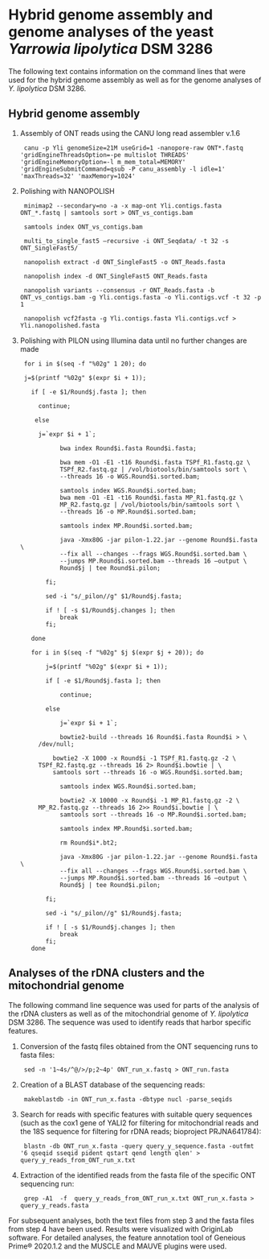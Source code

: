 # Hybrid genome assembly and genome analyses of the yeast *Yarrowia lipolytica* DSM 3286
The following text contains information on the command lines that were used for the hybrid genome assembly as well as for the genome analyses of *Y. lipolytica* DSM 3286. 

## Hybrid genome assembly

1. Assembly of ONT reads using the CANU long read assembler v.1.6

        canu -p Yli genomeSize=21M useGrid=1 -nanopore-raw ONT*.fastq 'gridEngineThreadsOption=-pe multislot THREADS' 'gridEngineMemoryOption=-l m_mem_total=MEMORY' 'gridEngineSubmitCommand=qsub -P canu_assembly -l idle=1' 'maxThreads=32' 'maxMemory=1024'

2. Polishing with NANOPOLISH

        minimap2 --secondary=no -a -x map-ont Yli.contigs.fasta ONT_*.fastq | samtools sort > ONT_vs_contigs.bam
        
        samtools index ONT_vs_contigs.bam
        
        multi_to_single_fast5 –recursive -i ONT_Seqdata/ -t 32 -s ONT_SingleFast5/
        
        nanopolish extract -d ONT_SingleFast5 -o ONT_Reads.fasta
        
        nanopolish index -d ONT_SingleFast5 ONT_Reads.fasta
        
        nanopolish variants --consensus -r ONT_Reads.fasta -b ONT_vs_contigs.bam -g Yli.contigs.fasta -o Yli.contigs.vcf -t 32 -p 1
        
        nanopolish vcf2fasta -g Yli.contigs.fasta Yli.contigs.vcf > Yli.nanopolished.fasta

3. Polishing with PILON using Illumina data until no further changes are made

        for i in $(seq -f "%02g" 1 20); do
        
        j=$(printf "%02g" $(expr $i + 1));
        
          if [ -e $1/Round$j.fasta ]; then
          
            continue;
            
           else
           
            j=`expr $i + 1`;

			      bwa index Round$i.fasta Round$i.fasta;

			      bwa mem -O1 -E1 -t16 Round$i.fasta TSPf_R1.fastq.gz \
			      TSPf_R2.fastq.gz | /vol/biotools/bin/samtools sort \
			      --threads 16 -o WGS.Round$i.sorted.bam;

			      samtools index WGS.Round$i.sorted.bam;
			      bwa mem -O1 -E1 -t16 Round$i.fasta MP_R1.fastq.gz \
			      MP_R2.fastq.gz | /vol/biotools/bin/samtools sort \
			      --threads 16 -o MP.Round$i.sorted.bam;

			      samtools index MP.Round$i.sorted.bam;

			      java -Xmx80G -jar pilon-1.22.jar --genome Round$i.fasta \
			      --fix all --changes --frags WGS.Round$i.sorted.bam \
			      --jumps MP.Round$i.sorted.bam --threads 16 –output \
			      Round$j | tee Round$i.pilon;

		      fi;

		      sed -i "s/_pilon//g" $1/Round$j.fasta;

		      if ! [ -s $1/Round$j.changes ]; then
			      break
		      fi;
          
	      done
        
	      for i in $(seq -f "%02g" $j $(expr $j + 20)); do
        
		      j=$(printf "%02g" $(expr $i + 1));

		      if [ -e $1/Round$j.fasta ]; then

			      continue;

		      else

			      j=`expr $i + 1`;

			      bowtie2-build --threads 16 Round$i.fasta Round$i > \ 	
            /dev/null;

		       	bowtie2 -X 1000 -x Round$i -1 TSPf_R1.fastq.gz -2 \ 	
            TSPf_R2.fastq.gz --threads 16 2> Round$i.bowtie | \
		      	samtools sort --threads 16 -o WGS.Round$i.sorted.bam;

			      samtools index WGS.Round$i.sorted.bam;
  
			      bowtie2 -X 10000 -x Round$i -1 MP_R1.fastq.gz -2 \ 	
            MP_R2.fastq.gz --threads 16 2>> Round$i.bowtie | \
			      samtools sort --threads 16 -o MP.Round$i.sorted.bam;

			      samtools index MP.Round$i.sorted.bam;

			      rm Round$i*.bt2;

			      java -Xmx80G -jar pilon-1.22.jar --genome Round$i.fasta \
			      --fix all --changes --frags WGS.Round$i.sorted.bam \
			      --jumps MP.Round$i.sorted.bam --threads 16 –output \
			      Round$j | tee Round$i.pilon;

		      fi;

		      sed -i "s/_pilon//g" $1/Round$j.fasta;

		      if ! [ -s $1/Round$j.changes ]; then
			      break
		      fi;
	      done

## Analyses of the rDNA clusters and the mitochondrial genome
The following command line sequence was used for parts of the analysis of the rDNA clusters as well as of the mitochondrial genome of *Y. lipolytica* DSM 3286. The sequence was used to identify reads that harbor specific features.

1. Conversion of the fastq files obtained from the ONT sequencing runs to fasta files:

        sed -n '1~4s/^@/>/p;2~4p' ONT_run_x.fastq > ONT_run.fasta
  
2. Creation of a BLAST database of the sequencing reads:

        makeblastdb -in ONT_run_x.fasta -dbtype nucl -parse_seqids
  
3. Search for reads with specific features with suitable query sequences (such as the cox1 gene of YALI2 for filtering for mitochondrial reads and the 18S sequence for filtering for rDNA reads; bioproject PRJNA641784):

        blastn -db ONT_run_x.fasta -query query_y_sequence.fasta -outfmt '6 qseqid sseqid pident qstart qend length qlen' > query_y_reads_from_ONT_run_x.txt
  
4. Extraction of the identified reads from the fasta file of the specific ONT sequencing run:

        grep -A1  -f  query_y_reads_from_ONT_run_x.txt ONT_run_x.fasta > query_y_reads.fasta
  

For subsequent analyses, both the text files from step 3 and the fasta files from step 4 have been used. Results were visualized with OriginLab software. For detailed analyses, the feature annotation tool of Geneious Prime® 2020.1.2 and the MUSCLE and MAUVE plugins were used.
